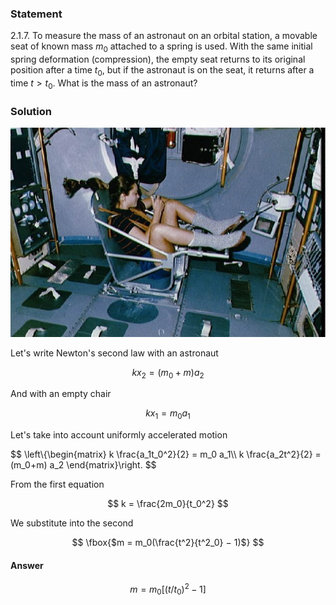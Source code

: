 ###  Statement

$2.1.7.$ To measure the mass of an astronaut on an orbital station, a movable seat of known mass $m_0$ attached to a spring is used. With the same initial spring deformation (compression), the empty seat returns to its original position after a time $t_0$, but if the astronaut is on the seat, it returns after a time $t > t_0$. What is the mass of an astronaut?

### Solution

![ Tamara Jernigan using the Body Mass Measurement Device (BMMD) |640x425, 64%](../../img/2.1.7/astronaut_wheel.jpg)

Let's write Newton's second law with an astronaut

$$
kx_2 = (m_0 + m) a_2
$$

And with an empty chair

$$
kx_1 = m_0 a_1
$$

Let's take into account uniformly accelerated motion

$$
\left\\{\begin{matrix} k \frac{a_1t_0^2}{2} = m_0 a_1\\\ k \frac{a_2t^2}{2} = (m_0+m) a_2 \end{matrix}\right.
$$

From the first equation

$$
k = \frac{2m_0}{t_0^2}
$$

We substitute into the second

$$
\fbox{$m = m_0(\frac{t^2}{t^2_0} − 1)$}
$$

#### Answer

$$
m = m_0\left[(t/t_0)^2 − 1\right]
$$